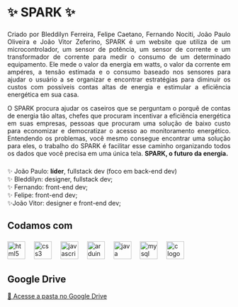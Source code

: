 <h1 align="left">✨ SPARK ✨</h1>

###

<p align="justify">Criado por Bleddilyn Ferreira, Felipe Caetano, Fernando Nociti, João Paulo Oliveira e João Vitor Zeferino, SPARK é um website que utiliza de um microcontrolador, um sensor de potência, um sensor de corrente e um transformador de corrente para medir o consumo de um determinado equipamento. Ele mede o valor da energia em watts, o valor da corrente em ampéres, a tensão estimada e o consumo baseado nos sensores para ajudar o usuário a se organizar e encontrar estratégias para diminuir os custos com possíveis contas altas de energia e estimular a eficiência energética em sua casa.</p>
<p align="justify">O SPARK procura ajudar os caseiros que se perguntam o porquê de contas de energia tão altas, chefes que procuram incentivar a eficiência energética em suas empresas, pessoas que procuram uma solução de baixo custo para economizar e democratizar o acesso ao monitoramento energético. Entendendo os problemas, você mesmo consegue encontrar uma solução para eles, o trabalho do SPARK é facilitar esse caminho organizando todos os dados que você precisa em uma única tela. <b>SPARK, o futuro da energia.</b></p>

###

<p align="left">✨ João Paulo: <b>líder</b>, fullstack dev (foco em back-end dev)<br>✨ Bleddilyn: designer, fullstack dev;<br>✨ Fernando: front-end dev;<br>✨ Felipe: front-end dev;<br>✨João Vitor: designer e front-end dev;</p>

###

<h2 align="left">Codamos com</h2>

###

<div align="left">
  <img src="https://cdn.simpleicons.org/html5/E34F26" height="40" alt="html5 logo"  />
  <img width="12" />
  <img src="https://upload.wikimedia.org/wikipedia/commons/thumb/d/d5/CSS3_logo_and_wordmark.svg/1200px-CSS3_logo_and_wordmark.svg.png" height="40" alt="css3 logo"  />
  <img width="12" />
  <img src="https://cdn.simpleicons.org/javascript/F7DF1E" height="40" alt="javascript logo"  />
  <img width="12" />
  <img src="https://cdn.simpleicons.org/arduino/00979D" height="40" alt="arduino logo"  />
  <img width="12" />
  <img src="https://cdn.jsdelivr.net/gh/devicons/devicon/icons/java/java-original.svg" height="40" alt="java logo"  />
  <img width="12" />
  <img src="https://cdn.jsdelivr.net/gh/devicons/devicon/icons/mysql/mysql-original.svg" height="40" alt="mysql logo"  />
  <img width="12" />
  <img src="https://cdn.simpleicons.org/c/A8B9CC" height="40" alt="c logo"  />
</div>

###

<h2 align="left">Google Drive</h2>
<p align="left">
  <a href="https://drive.google.com/drive/folders/17ahC-VmTj9HqqoP_pgX6UZ7LN2EBvJoL?usp=sharing" target="_blank">
    📂 Acesse a pasta no Google Drive
  </a>
</p>

###
